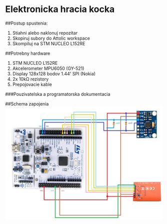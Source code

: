# Elektronicka hracia kocka

##Postup spustenia:
1. Stiahni alebo naklonuj repozitar
2. Skopiruj subory do Attolic workspace
3. Skompiluj na STM NUCLEO L152RE

##Potrebny hardware
1. STM NUCLEO L152RE
2. Akcelerometer MPU6050 (GY-521)
3. Display 128x128 bodov 1.44' SPI (Nokia)
4. 2x 10kΩ rezistory
5. Prepojovacie kable

###Pouzivatelska a programatorska dokumentacia

##Schema zapojenia
![alt tag](https://github.com/vrs2016/hracia_kocka/blob/master/schema.png)

